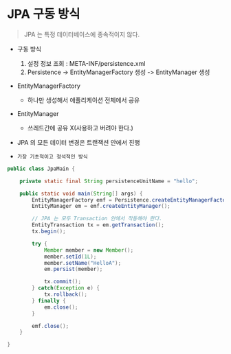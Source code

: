 # JPA 구동 방식

> JPA 는 특정 데이터베이스에 종속적이지 않다.

- 구동 방식
  1. 설정 정보 조회 : META-INF/persistence.xml
  2. Persistence -> EntityManagerFactory 생성 -> EntityManager 생성

- EntityManagerFactory
  - 하나만 생성해서 애플리케이션 전체에서 공유
- EntityManager
  - 쓰레드간에 공유 X(사용하고 버려야 한다.)
- JPA 의 모든 데이터 변경은 트랜잭션 안에서 진행

- `가장 기초적이고 정석적인 방식`

```java
public class JpaMain {

    private static final String persistenceUnitName = "hello";

    public static void main(String[] args) {
        EntityManagerFactory emf = Persistence.createEntityManagerFactory(persistenceUnitName);
        EntityManager em = emf.createEntityManager();

        // JPA 는 모두 Transaction 안에서 작동해야 한다.
        EntityTransaction tx = em.getTransaction();
        tx.begin();

        try {
            Member member = new Member();
            member.setId(1L);
            member.setName("HelloA");
            em.persist(member);

            tx.commit();
        } catch(Exception e) {
            tx.rollback();
        } finally {
            em.close();
        }

        emf.close();
    }

}

```
